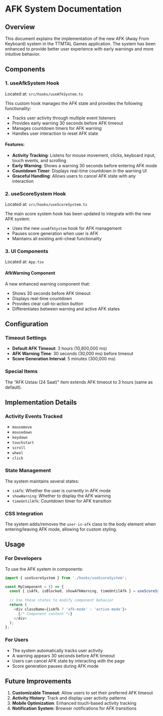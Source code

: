 # AFK System Documentation

## Overview
This document explains the implementation of the new AFK (Away From Keyboard) system in the TTMTAL Games application. The system has been enhanced to provide better user experience with early warnings and more intuitive behavior.

## Components

### 1. useAfkSystem Hook
Located at: `src/hooks/useAfkSystem.ts`

This custom hook manages the AFK state and provides the following functionality:
- Tracks user activity through multiple event listeners
- Provides early warning 30 seconds before AFK timeout
- Manages countdown timers for AFK warning
- Handles user interaction to reset AFK state

#### Features:
- **Activity Tracking**: Listens for mouse movement, clicks, keyboard input, touch events, and scrolling
- **Early Warning**: Shows a warning 30 seconds before entering AFK mode
- **Countdown Timer**: Displays real-time countdown in the warning UI
- **Graceful Handling**: Allows users to cancel AFK state with any interaction

### 2. useScoreSystem Hook
Located at: `src/hooks/useScoreSystem.ts`

The main score system hook has been updated to integrate with the new AFK system:
- Uses the new `useAfkSystem` hook for AFK management
- Pauses score generation when user is AFK
- Maintains all existing anti-cheat functionality

### 3. UI Components
Located at: `App.tsx`

#### AfkWarning Component
A new enhanced warning component that:
- Shows 30 seconds before AFK timeout
- Displays real-time countdown
- Provides clear call-to-action button
- Differentiates between warning and active AFK states

## Configuration

### Timeout Settings
- **Default AFK Timeout**: 3 hours (10,800,000 ms)
- **AFK Warning Time**: 30 seconds (30,000 ms) before timeout
- **Score Generation Interval**: 5 minutes (300,000 ms)

### Special Items
The "AFK Ustası (24 Saat)" item extends AFK timeout to 3 hours (same as default).

## Implementation Details

### Activity Events Tracked
- `mousemove`
- `mousedown`
- `keydown`
- `touchstart`
- `scroll`
- `wheel`
- `click`

### State Management
The system maintains several states:
- `isAfk`: Whether the user is currently in AFK mode
- `showWarning`: Whether to display the AFK warning
- `timeUntilAfk`: Countdown timer for AFK transition

### CSS Integration
The system adds/removes the `user-is-afk` class to the body element when entering/leaving AFK mode, allowing for custom styling.

## Usage

### For Developers
To use the AFK system in components:

```typescript
import { useScoreSystem } from './hooks/useScoreSystem';

const MyComponent = () => {
  const { isAfk, isBlocked, showAfkWarning, timeUntilAfk } = useScoreSystem();
  
  // Use these states to modify component behavior
  return (
    <div className={isAfk ? 'afk-mode' : 'active-mode'}>
      {/* Component content */}
    </div>
  );
};
```

### For Users
- The system automatically tracks user activity
- A warning appears 30 seconds before AFK timeout
- Users can cancel AFK state by interacting with the page
- Score generation pauses during AFK mode

## Future Improvements

1. **Customizable Timeout**: Allow users to set their preferred AFK timeout
2. **Activity History**: Track and display user activity patterns
3. **Mobile Optimization**: Enhanced touch-based activity tracking
4. **Notification System**: Browser notifications for AFK transitions